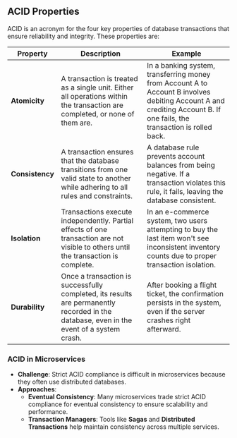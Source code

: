 ## ACID Properties

ACID is an acronym for the four key properties of database transactions that ensure reliability and integrity. These properties are:

| Property    | Description                                                                                                                                              | Example                                                                                                                                                                   |
|-------------|----------------------------------------------------------------------------------------------------------------------------------------------------------|-------------------------------------------------------------------------------------------------------------------------------------------------------------------------|
| **Atomicity**   | A transaction is treated as a single unit. Either all operations within the transaction are completed, or none of them are.                            | In a banking system, transferring money from Account A to Account B involves debiting Account A and crediting Account B. If one fails, the transaction is rolled back.  |
| **Consistency** | A transaction ensures that the database transitions from one valid state to another while adhering to all rules and constraints.                      | A database rule prevents account balances from being negative. If a transaction violates this rule, it fails, leaving the database consistent.                          |
| **Isolation**   | Transactions execute independently. Partial effects of one transaction are not visible to others until the transaction is complete.                  | In an e-commerce system, two users attempting to buy the last item won't see inconsistent inventory counts due to proper transaction isolation.                          |
| **Durability**   | Once a transaction is successfully completed, its results are permanently recorded in the database, even in the event of a system crash.              | After booking a flight ticket, the confirmation persists in the system, even if the server crashes right afterward.                                                     |

### ACID in Microservices
- **Challenge**: Strict ACID compliance is difficult in microservices because they often use distributed databases.
- **Approaches**:
  - **Eventual Consistency**: Many microservices trade strict ACID compliance for eventual consistency to ensure scalability and performance.
  - **Transaction Managers**: Tools like **Sagas** and **Distributed Transactions** help maintain consistency across multiple services.
